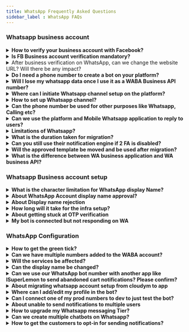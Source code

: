 ```yaml
---
title: WhatsApp Frequently Asked Questions
sidebar_label : WhatsApp FAQs
---
```


### Whatsapp business account 

<details><summary><b> How to verify your business account with Facebook? </b></summary>
<p>

- Document verification:

1. Go to https://business.facebook.com/overview
2. Click on More Tools > Business Settings > Select your Business.
3. Select Security Centre.

You will be able to initiate verification here.
Click [here](https://docs.yellow.ai/docs/platform_concepts/channelConfiguration/whatsapp-configuration#13-verfiy-business-account-with-facebook) for more details.

</p>
</details>


<details><summary><b> Is FB Business account verification mandatory? </b></summary>
<p>

Account verification is no more mandate for creating your WA business API account and the Whatsapp bot. 
Though there are some limitations of the same as mentioned, after completing embedded sign up or the “on behalf of”(OBO) onboarding processes, businesses will be able to:

1. Respond to unlimited customer-initiated conversations(24-hour messaging windows.)
2. Send business-initiated conversations to 50 unique customers in a rolling 24-hour period.
3. Register up to two(2) phone numbers.<br/> **Note:** It is suggested to complete the business verification before making your bot live on WhatsApp to ensure unlimited business-initiated conversations after the increase in the daily limit tier.

</p>
</details>

<details>
<summary>After business verification on WhatsApp, can we change the website URL? Will there be any impact?</summary>

Yes, it is possible to change the website URL after business verification on WhatsApp. However, there may be some potential impacts on the business account that need to be considered.<br/>

Changing the website URL may require re-verification or re-approval from WhatsApp. The new URL will need to meet WhatsApp's guidelines and requirements for business verification.
</details>

<details><summary> <b> Do I need a phone number to create a bot on your platform? </b> </summary>
<p>

Yes, you can create a bot on the platform without adding a number and can even test your Whatsapp bot on our test number.

Go to the Whatsapp channel page to find the option to test your bot with the test number. 

</p>
</details>


<details><summary> <b> Will I lose my whatsapp data once I use it as a WABA Business API number?  </b> </summary>
<p>

Yes. Before initiating a WA business API setup on any number, you will have to delete your existing WA account during which you will lose all existing contacts and conversations. 

</p>
</details>

<details><summary> <b> Where can I initiate Whatsapp channel setup on the platform? </b> </summary>
<p>

You can initiate WA channel setup on the Channels page under WA logo. 

- Visit this URL after logging in on the platform - https://cloud.yellow.ai/bot/yourbotID/channels/whatsapp

- Here is the [link to the doc](https://docs.yellow.ai/docs/platform_concepts/channelConfiguration/whatsapp-configuration).

</p>
</details>

<details><summary> <b> How to set up Whatsapp channel?</b> </summary>
<p>

- Requirements & Steps

You will just need a phone number and admin access to the FB business manager account to initiate the Whatsapp channel integration. 

Here is the [URL to the doc](https://docs.yellow.ai/docs/platform_concepts/channelConfiguration/whatsapp-configuration

</p>
</details>

<details><summary> <b> Can the phone number be used for other purposes like Whatsapp, Calling etc? </b></summary>
<p>

Yes. The same number can be used for calling but can't be used for personal WA usage as the number would be connected to the platform. 

</p>
</details>

<details><summary><b> Can we use the platform and Mobile Whatsapp application to reply to users? </b></summary>
<p>

No. We cannot use the WA application or the phone number once the Whatsapp Business API integration is completed.

</p>
</details>


<details><summary><b> Limitations of Whatsapp? </b></summary>
<p>

Pre-Onboarding:

If onboarded with WhatsApp Business API solution provider(like WATI):
- The previous chats cannot be seen.
- The number cannot be used on any other WhatsApp apps - including the WhatsApp & WhatsApp Business mobile app.

Post Onboarding:

Businesses can send messages to customers only after a customer initiates a message. These messages are called session messages and can be sent by businesses to customers until 24 hours of the customer sending a message. After 24 hours, the session expires and businesses can only send 'template messages' to their users.
Template messages must be pre-approved by WhatsApp and can be done from the WATI dashboard. All template messages must adhere to WhatsApp Commerce Policies.
- WhatsApp Group Feature is not supported.
- WhatsApp Voice or Video Calls are not supported. Voice notes are supported.
- WhatsApp Message Forwarding Feature is not supported.
- WhatsApp apps cannot be used with the same number if using WhatsApp Business APIs.
- WhatsApp Messages cannot be replied to in a thread.

</p>
</details>

<details><summary><b> What is the duration taken for migration? </b></summary>
<p>

It generally takes 24hrs to migrate a number as infra setup has to be done at our end.

</p>
</details>

<details><summary><b> Can you still use their notification engine if 2 FA is disabled? </b></summary>
<p>

Yes.

</p>
</details>

<details><summary><b> Will the approved template be moved and be used after migration? </b></summary>
<p>

Yes. Once migrated, templates will be moved and used from the same day.

</p>
</details>

<details><summary><b> What is the difference between WA business application and WA business API? </b></summary>
<p>

WA business application is an Android app that businesses can download but has limited functionality. WA business API is the service provided by the Yellow.

</p>
</details>



### Whatsapp Business account setup 


<details><summary><b> What is the character limitation for WhatsApp display Name? </b></summary>
<p>

The display name must contain a minimum of 3 characters. There is no such upper cap at this moment 

</p>
</details>


<details><summary><b> About WhatsApp Account display name approval? </b></summary>
<p>

WhatsApp has some guidelines to be followed for display name.
The guideline is once display name is changed, it cannot be changed for 30 days.

</p>
</details>

<details><summary><b> About Display name rejection </b></summary>
<p>

Facebook has some guidelines to be followed for display name to be approved. A display name must have consistent branding with external sources(e.g., a company's website or marketing).
If they don't feel the display name is abiding all these rules, then they will approve the display name.

- For instance: Facebook account of the client is in the name of Tolaram Grp and display name "Colgate" is rejected by Facebook saying there is no link between the two names. So client has to apply for new account under the name of "Colgate Nigeria."

</p>
</details>

<details><summary><b> How long will it take for the infra setup? </b></summary>
<p>

After you have completed three steps, Whatsapp has to approve your display name which takes 24hrs to be approved. Post that infra setup process begins at our end which takes a maximum 24hrs to complete.

</p>
</details>

<details><summary><b> About getting stuck at OTP verification </b></summary>
<p>

User is getting stuck at OTP verification probably for two reasons:
1. You already have a Whatsapp business API account with another BSP.
2. If the Whatsapp business account is active, please delete the same and retry OTP verification after 5 minutes.

</p>
</details>

<details><summary><b> My bot is connected but not responding on WA </b></summary>
<p>

Answer yet to be drafted.

</p>
</details>


### WhatsApp Configuration


<details><summary><b> How to get the green tick? </b></summary>
<p>

For getting green tick, we have to raise a support ticket to Whatsapp. In this case, please reach out to your POC and share your website and facebook link with them.

</p>
</details>

<details><summary><b> Can we have multiple numbers added to the WABA account? </b></summary>
<p>

Yes. Multiple numbers can be added to the same WABA account.

</p>
</details>


<details><summary><b> Will the services be affected?</b></summary>
<p>

For 24hrs the service will remain broken during migration.

</p>
</details>


<details><summary><b> Can the display name be changed? </b></summary>
<p>

Yes. Display name can be changed after 30 days. 
To change, go to BM and apply for a display name change and then inform your POC about the same.

</p>
</details>

<details><summary><b> Can we use our WhatsApp bot number with another app like lSuperLemon to send abandoned cart notifications? Please confirm? </b></summary>
<p>

No. Once connecting a WhatsApp number with the bot you cannot use it with other apps at the same time.

</p>
</details>


<details><summary><b> About migrating whatsapp account setup from cloudym to app </b></summary>
<p>

Once infra is created, you can connect the same to any bot on the platform.

</p>
</details>


<details><summary><b> Where can I add/edit my profile in the bot? </b> </summary>
<p>

To edit the profile picture and description:
1. Go to channel
2. Click on WhatsApp where it is connected
3. Click on Edit

You can edit all the informations on this page.

</p>
</details>


<details><summary><b> Can I connect one of my prod numbers to dev to just test the bot? </b></summary>
<p>

Need doc on testing in dev mode feature.

</p>
</details>


<details><summary><b> About unable to send notifications to multiple users </b></summary>
<p>

A business starts with 1,000 business-initiated conversations per phone number when it completes business verification.

</p>
</details>

<details><summary><b> How to upgrade my Whatsapp messaging Tier? </b></summary>
<p>

To upgrade your Whatsapp tier and messaging limit, pleaase visit [this link](https://developers.facebook.com/docs/whatsapp/api/rate-limits#quality-rating-and-messaging-limits).

</p>
</details>

<details><summary><b> Can we create multiple chatbots on Whatsapp? </b></summary>
<p>

Yes. Mulitple chatbots can be created with the same WABA account.

</p>
</details>

<details><summary><b> How to get the customers to opt-in for sending notifications? </b></summary>
<p>

There are several ways to get opt-in from from the user.

The following are examples of supported opt-in methods:

- SMS.
- Webpage.
- WhatsApp thread.
- By phone(using an interactive voice response(IVR) flow)
- In person or on paper(customers can sign a physical document to opt in)

</p>
</details>